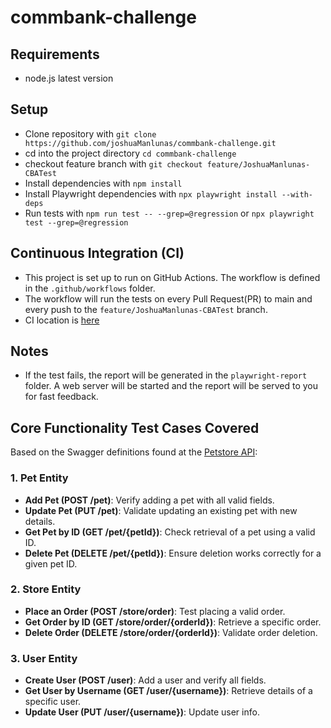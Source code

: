 # commbank-challenge

## Requirements
- node.js latest version

## Setup

- Clone repository with `git clone https://github.com/joshuaManlunas/commbank-challenge.git`
- cd into the project directory `cd commbank-challenge`
- checkout feature branch with `git checkout feature/JoshuaManlunas-CBATest`
- Install dependencies with `npm install`
- Install Playwright dependencies with `npx playwright install --with-deps`
- Run tests with `npm run test -- --grep=@regression` or `npx playwright test --grep=@regression`

## Continuous Integration (CI)
- This project is set up to run on GitHub Actions. The workflow is defined in the `.github/workflows` folder.
- The workflow will run the tests on every Pull Request(PR) to main and every push to the `feature/JoshuaManlunas-CBATest` branch.
- CI location is [here](https://github.com/joshuaManlunas/commbank-challenge/actions)

## Notes
- If the test fails, the report will be generated in the `playwright-report` folder. A web server will be started and the report will be served to you for fast feedback.

## Core Functionality Test Cases Covered

Based on the Swagger definitions found at the [Petstore API](https://petstore.swagger.io/#/):

### 1. **Pet Entity**
- **Add Pet (POST /pet)**: Verify adding a pet with all valid fields.
- **Update Pet (PUT /pet)**: Validate updating an existing pet with new details.
- **Get Pet by ID (GET /pet/{petId})**: Check retrieval of a pet using a valid ID.
- **Delete Pet (DELETE /pet/{petId})**: Ensure deletion works correctly for a given pet ID.

### 2. **Store Entity**
- **Place an Order (POST /store/order)**: Test placing a valid order.
- **Get Order by ID (GET /store/order/{orderId})**: Retrieve a specific order.
- **Delete Order (DELETE /store/order/{orderId})**: Validate order deletion.

### 3. **User Entity**
- **Create User (POST /user)**: Add a user and verify all fields.
- **Get User by Username (GET /user/{username})**: Retrieve details of a specific user.
- **Update User (PUT /user/{username})**: Update user info.